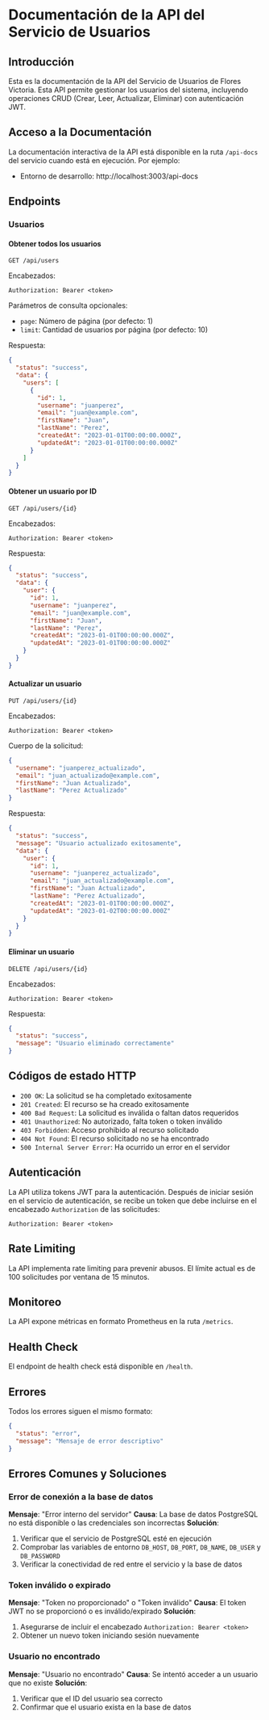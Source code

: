 # Documentación de la API del Servicio de Usuarios

## Introducción

Esta es la documentación de la API del Servicio de Usuarios de Flores Victoria. Esta API permite gestionar los usuarios del sistema, incluyendo operaciones CRUD (Crear, Leer, Actualizar, Eliminar) con autenticación JWT.

## Acceso a la Documentación

La documentación interactiva de la API está disponible en la ruta `/api-docs` del servicio cuando está en ejecución. Por ejemplo:

- Entorno de desarrollo: http://localhost:3003/api-docs

## Endpoints

### Usuarios

#### Obtener todos los usuarios

```
GET /api/users
```

Encabezados:
```
Authorization: Bearer <token>
```

Parámetros de consulta opcionales:
- `page`: Número de página (por defecto: 1)
- `limit`: Cantidad de usuarios por página (por defecto: 10)

Respuesta:
```json
{
  "status": "success",
  "data": {
    "users": [
      {
        "id": 1,
        "username": "juanperez",
        "email": "juan@example.com",
        "firstName": "Juan",
        "lastName": "Perez",
        "createdAt": "2023-01-01T00:00:00.000Z",
        "updatedAt": "2023-01-01T00:00:00.000Z"
      }
    ]
  }
}
```

#### Obtener un usuario por ID

```
GET /api/users/{id}
```

Encabezados:
```
Authorization: Bearer <token>
```

Respuesta:
```json
{
  "status": "success",
  "data": {
    "user": {
      "id": 1,
      "username": "juanperez",
      "email": "juan@example.com",
      "firstName": "Juan",
      "lastName": "Perez",
      "createdAt": "2023-01-01T00:00:00.000Z",
      "updatedAt": "2023-01-01T00:00:00.000Z"
    }
  }
}
```

#### Actualizar un usuario

```
PUT /api/users/{id}
```

Encabezados:
```
Authorization: Bearer <token>
```

Cuerpo de la solicitud:
```json
{
  "username": "juanperez_actualizado",
  "email": "juan_actualizado@example.com",
  "firstName": "Juan Actualizado",
  "lastName": "Perez Actualizado"
}
```

Respuesta:
```json
{
  "status": "success",
  "message": "Usuario actualizado exitosamente",
  "data": {
    "user": {
      "id": 1,
      "username": "juanperez_actualizado",
      "email": "juan_actualizado@example.com",
      "firstName": "Juan Actualizado",
      "lastName": "Perez Actualizado",
      "createdAt": "2023-01-01T00:00:00.000Z",
      "updatedAt": "2023-01-02T00:00:00.000Z"
    }
  }
}
```

#### Eliminar un usuario

```
DELETE /api/users/{id}
```

Encabezados:
```
Authorization: Bearer <token>
```

Respuesta:
```json
{
  "status": "success",
  "message": "Usuario eliminado correctamente"
}
```

## Códigos de estado HTTP

- `200 OK`: La solicitud se ha completado exitosamente
- `201 Created`: El recurso se ha creado exitosamente
- `400 Bad Request`: La solicitud es inválida o faltan datos requeridos
- `401 Unauthorized`: No autorizado, falta token o token inválido
- `403 Forbidden`: Acceso prohibido al recurso solicitado
- `404 Not Found`: El recurso solicitado no se ha encontrado
- `500 Internal Server Error`: Ha ocurrido un error en el servidor

## Autenticación

La API utiliza tokens JWT para la autenticación. Después de iniciar sesión en el servicio de autenticación, se recibe un token que debe incluirse en el encabezado `Authorization` de las solicitudes:

```
Authorization: Bearer <token>
```

## Rate Limiting

La API implementa rate limiting para prevenir abusos. El límite actual es de 100 solicitudes por ventana de 15 minutos.

## Monitoreo

La API expone métricas en formato Prometheus en la ruta `/metrics`.

## Health Check

El endpoint de health check está disponible en `/health`.

## Errores

Todos los errores siguen el mismo formato:

```json
{
  "status": "error",
  "message": "Mensaje de error descriptivo"
}
```

## Errores Comunes y Soluciones

### Error de conexión a la base de datos
**Mensaje**: "Error interno del servidor"
**Causa**: La base de datos PostgreSQL no está disponible o las credenciales son incorrectas
**Solución**:
1. Verificar que el servicio de PostgreSQL esté en ejecución
2. Comprobar las variables de entorno `DB_HOST`, `DB_PORT`, `DB_NAME`, `DB_USER` y `DB_PASSWORD`
3. Verificar la conectividad de red entre el servicio y la base de datos

### Token inválido o expirado
**Mensaje**: "Token no proporcionado" o "Token inválido"
**Causa**: El token JWT no se proporcionó o es inválido/expirado
**Solución**:
1. Asegurarse de incluir el encabezado `Authorization: Bearer <token>`
2. Obtener un nuevo token iniciando sesión nuevamente

### Usuario no encontrado
**Mensaje**: "Usuario no encontrado"
**Causa**: Se intentó acceder a un usuario que no existe
**Solución**:
1. Verificar que el ID del usuario sea correcto
2. Confirmar que el usuario exista en la base de datos